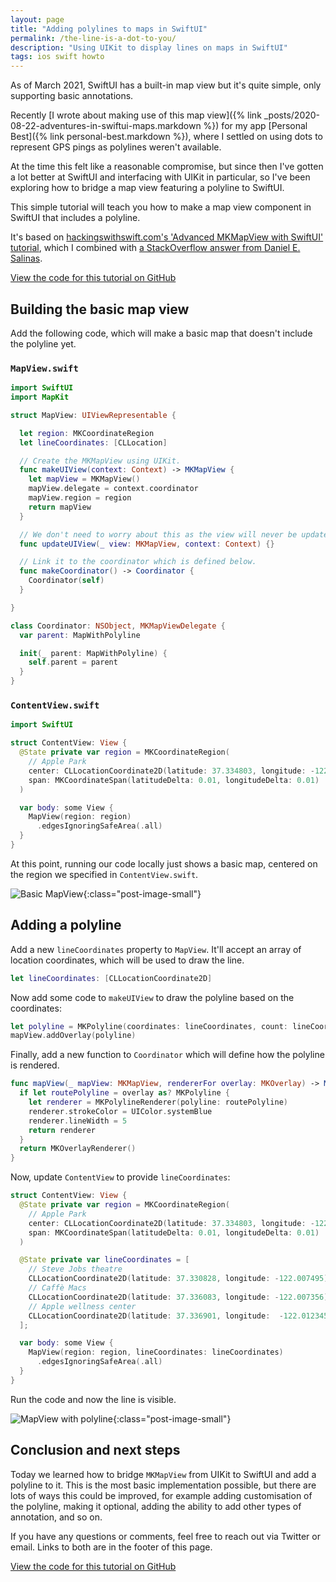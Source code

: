 ```yaml
---
layout: page
title: "Adding polylines to maps in SwiftUI"
permalink: /the-line-is-a-dot-to-you/
description: "Using UIKit to display lines on maps in SwiftUI"
tags: ios swift howto
---
```


As of March 2021, SwiftUI has a built-in map view but it's quite simple, only supporting basic annotations.

Recently [I wrote about making use of this map view]({% link _posts/2020-08-22-adventures-in-swiftui-maps.markdown %}) for my app [Personal Best]({% link personal-best.markdown %}), where I settled on using dots to represent GPS pings as polylines weren't available. 

At the time this felt like a reasonable compromise, but since then I've gotten a lot better at SwiftUI and interfacing with UIKit in particular, so I've been exploring how to bridge a map view featuring a polyline to SwiftUI.

This simple tutorial will teach you how to make a map view component in SwiftUI that includes a polyline. 

It's based on [hackingswithswift.com's 'Advanced MKMapView with SwiftUI' tutorial](https://www.hackingwithswift.com/books/ios-swiftui/advanced-mkmapview-with-swiftui), which I combined with [a StackOverflow answer from Daniel E. Salinas](https://stackoverflow.com/a/63744127/1011161).

[View the code for this tutorial on GitHub](https://gist.github.com/shaundon/00be84deb3450e31db90a31d5d5b7adc)

## Building the basic map view

Add the following code, which will make a basic map that doesn't include the polyline yet.

### `MapView.swift`

```swift
import SwiftUI
import MapKit

struct MapView: UIViewRepresentable {

  let region: MKCoordinateRegion
  let lineCoordinates: [CLLocation]

  // Create the MKMapView using UIKit.
  func makeUIView(context: Context) -> MKMapView {
    let mapView = MKMapView()
    mapView.delegate = context.coordinator
    mapView.region = region
    return mapView
  }

  // We don't need to worry about this as the view will never be updated.
  func updateUIView(_ view: MKMapView, context: Context) {}

  // Link it to the coordinator which is defined below.
  func makeCoordinator() -> Coordinator {
    Coordinator(self)
  }

}

class Coordinator: NSObject, MKMapViewDelegate {
  var parent: MapWithPolyline

  init(_ parent: MapWithPolyline) {
    self.parent = parent
  }
}
```

### `ContentView.swift`

```swift
import SwiftUI

struct ContentView: View {
  @State private var region = MKCoordinateRegion(
    // Apple Park
    center: CLLocationCoordinate2D(latitude: 37.334803, longitude: -122.008965),
    span: MKCoordinateSpan(latitudeDelta: 0.01, longitudeDelta: 0.01)
  )

  var body: some View {
    MapView(region: region)
      .edgesIgnoringSafeArea(.all)
  }
}
```

At this point, running our code locally just shows a basic map, centered on the region we specified in `ContentView.swift`.

![Basic MapView](/assets/post-images/empty-map.png){:class="post-image-small"}

## Adding a polyline

Add a new `lineCoordinates` property to `MapView`. It'll accept an array of location coordinates, which will be used to draw the line.

```swift
let lineCoordinates: [CLLocationCoordinate2D]
```

Now add some code to `makeUIView` to  draw the polyline based on the coordinates:

```swift
let polyline = MKPolyline(coordinates: lineCoordinates, count: lineCoordinates.count)
mapView.addOverlay(polyline)
```

Finally, add a new function to `Coordinator` which will define how the polyline is rendered.

```swift
func mapView(_ mapView: MKMapView, rendererFor overlay: MKOverlay) -> MKOverlayRenderer {
  if let routePolyline = overlay as? MKPolyline {
    let renderer = MKPolylineRenderer(polyline: routePolyline)
    renderer.strokeColor = UIColor.systemBlue
    renderer.lineWidth = 5
    return renderer
  }
  return MKOverlayRenderer()
}
```

Now, update `ContentView` to provide `lineCoordinates`:

```swift
struct ContentView: View {
  @State private var region = MKCoordinateRegion(
    // Apple Park
    center: CLLocationCoordinate2D(latitude: 37.334803, longitude: -122.008965),
    span: MKCoordinateSpan(latitudeDelta: 0.01, longitudeDelta: 0.01)
  )

  @State private var lineCoordinates = [
    // Steve Jobs theatre
    CLLocationCoordinate2D(latitude: 37.330828, longitude: -122.007495),
    // Caffè Macs
    CLLocationCoordinate2D(latitude: 37.336083, longitude: -122.007356),
    // Apple wellness center
    CLLocationCoordinate2D(latitude: 37.336901, longitude:  -122.012345)
  ];

  var body: some View {
    MapView(region: region, lineCoordinates: lineCoordinates)
      .edgesIgnoringSafeArea(.all)
  }
}
```

Run the code and now the line is visible.

![MapView with polyline](/assets/post-images/map-with-polyline.png){:class="post-image-small"}

## Conclusion and next steps

Today we learned how to bridge `MKMapView` from UIKit to SwiftUI and add a polyline to it. This is the most basic implementation possible, but there are lots of ways this could be improved, for example adding customisation of the polyline, making it optional, adding the ability to add other types of annotation, and so on.

 If you have any questions or comments, feel free to reach out via Twitter or email. Links to both are in the footer of this page.

[View the code for this tutorial on GitHub](https://gist.github.com/shaundon/00be84deb3450e31db90a31d5d5b7adc)